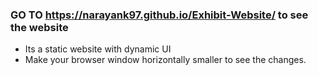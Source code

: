 ### GO TO https://narayank97.github.io/Exhibit-Website/ to see the website

- Its a static website with dynamic UI
- Make your browser window horizontally smaller to see the changes.